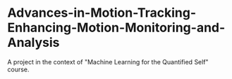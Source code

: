 # Advances-in-Motion-Tracking-Enhancing-Motion-Monitoring-and-Analysis
A project in the context of "Machine Learning for the Quantified Self" course.
